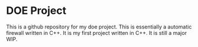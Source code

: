 # DOE Project

This is a github repository for my doe project. This is essentially a automatic firewall written in C++. It is my first project written in C++. It is still a major WIP.
